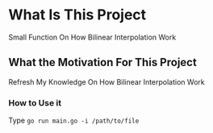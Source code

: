 # What Is This Project

Small Function On How Bilinear Interpolation Work

## What the Motivation For This Project

Refresh My Knowledge On How Bilinear Interpolation Work

### How to Use it

Type `go run main.go -i /path/to/file`
